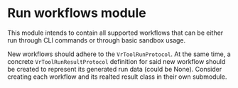 # Run workflows module

This module intends to contain all supported workflows that can be either run through CLI commands or through basic sandbox usage.

New workflows should adhere to the `VrToolRunProtocol`. At the same time, a concrete `VrToolRunResultProtocol` definition for said new workflow should be created to represent its generated run data (could be None). Consider creating each workflow and its realted result class in their own submodule.